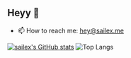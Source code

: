 ## Heyy 👋

- 📫 How to reach me: hey@sailex.me

[![sailex's GitHub stats](https://github-readme-stats.vercel.app/api?username=sailex428)](https://github.com/anuraghazra/github-readme-stats)
![Top Langs](https://github-readme-stats.vercel.app/api/top-langs/?username=sailex428&layout=compact)

<!--
**sailex428/sailex428** is a ✨ _special_ ✨ repository because its `README.md` (this file) appears on your GitHub profile.

Here are some ideas to get you started:

- 🔭 I’m currently working on ...
- 🌱 I’m currently learning ...
- 👯 I’m looking to collaborate on ...
- 🤔 I’m looking for help with ...
- 💬 Ask me about ...
- 📫 How to reach me: ...
- 😄 Pronouns: ...
- ⚡ Fun fact: ...
-->
